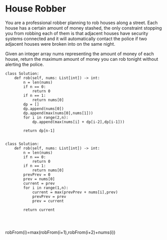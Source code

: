 # House Robber

You are a professional robber planning to rob houses along a street. Each house has a certain amount of money stashed, the only constraint stopping you from robbing each of them is that adjacent houses have security systems connected and it will automatically contact the police if two adjacent houses were broken into on the same night.

Given an integer array nums representing the amount of money of each house, return the maximum amount of money you can rob tonight without alerting the police.

```
class Solution:
    def rob(self, nums: List[int]) -> int:
        n = len(nums)
        if n == 0:
            return 0
        if n == 1:
            return nums[0]
        dp = []
        dp.append(nums[0])
        dp.append(max(nums[0],nums[1]))
        for i in range(2,n):
            dp.append(max(nums[i] + dp[i-2],dp[i-1]))
        
        return dp[n-1]
        
```

```
class Solution:
    def rob(self, nums: List[int]) -> int:
        n = len(nums)
        if n == 0:
            return 0
        if n == 1:
            return nums[0]
        prevPrev = 0
        prev = nums[0]
        current = prev
        for i in range(1,n):
            current = max(prevPrev + nums[i],prev)
            prevPrev = prev
            prev = current
            
        return current
        



```

robFrom(i)=max(robFrom(i+1),robFrom(i+2)+nums(i))



